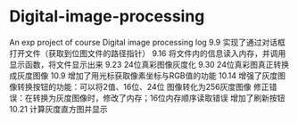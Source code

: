 # Digital-image-processing
An exp project of course Digital image processing
log
9.9
实现了通过对话框打开文件（获取到位图文件的路径指针）
9.16
将文件内的信息读入内存，并调用显示函数，将文件显示出来
9.23
24位真彩图像灰度化
9.30
24位真彩图真正转换成灰度图像
10.9
增加了用光标获取像素坐标与RGB值的功能
10.14
增强了灰度图像转换按钮的功能：可以将2值、16位、24位 图像转化为256灰度图像
修正错误：在转换为灰度图像时，修改了内存；16位内存顺序读取错误
增加了刷新按钮
10.21
计算灰度直方图并显示
